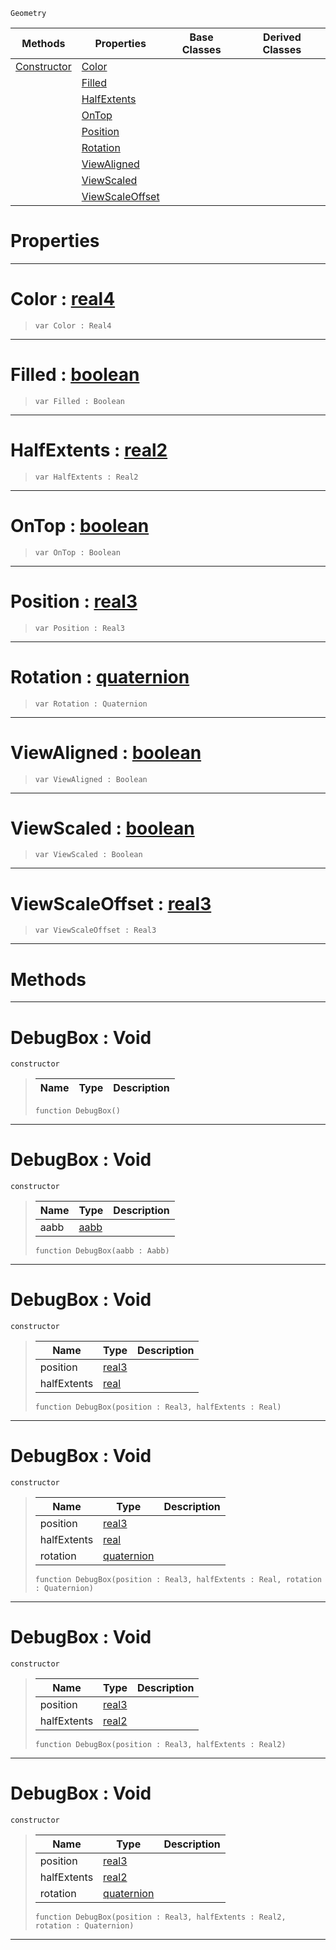  `Geometry`

|Methods|Properties|Base Classes|Derived Classes|
|---|---|---|---|
|[ Constructor](debugbox.md#debugbox-void)|[ Color](debugbox.md#color-zilch-engine-docume)| | |
| |[ Filled](debugbox.md#filled-zilch-engine-docum)| | |
| |[ HalfExtents](debugbox.md#halfextents-zilch-engine)| | |
| |[ OnTop](debugbox.md#ontop-zilch-engine-docume)| | |
| |[ Position](debugbox.md#position-zilch-engine-doc)| | |
| |[ Rotation](debugbox.md#rotation-zilch-engine-doc)| | |
| |[ ViewAligned](debugbox.md#viewaligned-zilch-engine)| | |
| |[ ViewScaled](debugbox.md#viewscaled-zilch-engine-d)| | |
| |[ ViewScaleOffset](debugbox.md#viewscaleoffset-zilch-eng)| | |


 #  Properties


---  
 #  Color : [real4](../nada_base_types/real4.md)

> 
> ```TS:Nada
> var Color : Real4


---  
 #  Filled : [boolean](../nada_base_types/boolean.md)

> 
> ```TS:Nada
> var Filled : Boolean


---  
 #  HalfExtents : [real2](../nada_base_types/real2.md)

> 
> ```TS:Nada
> var HalfExtents : Real2


---  
 #  OnTop : [boolean](../nada_base_types/boolean.md)

> 
> ```TS:Nada
> var OnTop : Boolean


---  
 #  Position : [real3](../nada_base_types/real3.md)

> 
> ```TS:Nada
> var Position : Real3


---  
 #  Rotation : [quaternion](../nada_base_types/quaternion.md)

> 
> ```TS:Nada
> var Rotation : Quaternion


---  
 #  ViewAligned : [boolean](../nada_base_types/boolean.md)

> 
> ```TS:Nada
> var ViewAligned : Boolean


---  
 #  ViewScaled : [boolean](../nada_base_types/boolean.md)

> 
> ```TS:Nada
> var ViewScaled : Boolean


---  
 #  ViewScaleOffset : [real3](../nada_base_types/real3.md)

> 
> ```TS:Nada
> var ViewScaleOffset : Real3


---  
 #  Methods


---  
 #  DebugBox : Void

 `constructor`

> 
> |Name|Type|Description|
> |---|---|---|
> ```TS:Nada
> function DebugBox()
> ``` 


---  
 #  DebugBox : Void

 `constructor`

> 
> |Name|Type|Description|
> |---|---|---|
> |aabb|[aabb](aabb.md)| |
> ```TS:Nada
> function DebugBox(aabb : Aabb)
> ``` 


---  
 #  DebugBox : Void

 `constructor`

> 
> |Name|Type|Description|
> |---|---|---|
> |position|[real3](../nada_base_types/real3.md)| |
> |halfExtents|[real](../nada_base_types/real.md)| |
> ```TS:Nada
> function DebugBox(position : Real3, halfExtents : Real)
> ``` 


---  
 #  DebugBox : Void

 `constructor`

> 
> |Name|Type|Description|
> |---|---|---|
> |position|[real3](../nada_base_types/real3.md)| |
> |halfExtents|[real](../nada_base_types/real.md)| |
> |rotation|[quaternion](../nada_base_types/quaternion.md)| |
> ```TS:Nada
> function DebugBox(position : Real3, halfExtents : Real, rotation : Quaternion)
> ``` 


---  
 #  DebugBox : Void

 `constructor`

> 
> |Name|Type|Description|
> |---|---|---|
> |position|[real3](../nada_base_types/real3.md)| |
> |halfExtents|[real2](../nada_base_types/real2.md)| |
> ```TS:Nada
> function DebugBox(position : Real3, halfExtents : Real2)
> ``` 


---  
 #  DebugBox : Void

 `constructor`

> 
> |Name|Type|Description|
> |---|---|---|
> |position|[real3](../nada_base_types/real3.md)| |
> |halfExtents|[real2](../nada_base_types/real2.md)| |
> |rotation|[quaternion](../nada_base_types/quaternion.md)| |
> ```TS:Nada
> function DebugBox(position : Real3, halfExtents : Real2, rotation : Quaternion)
> ``` 


---  
 

 